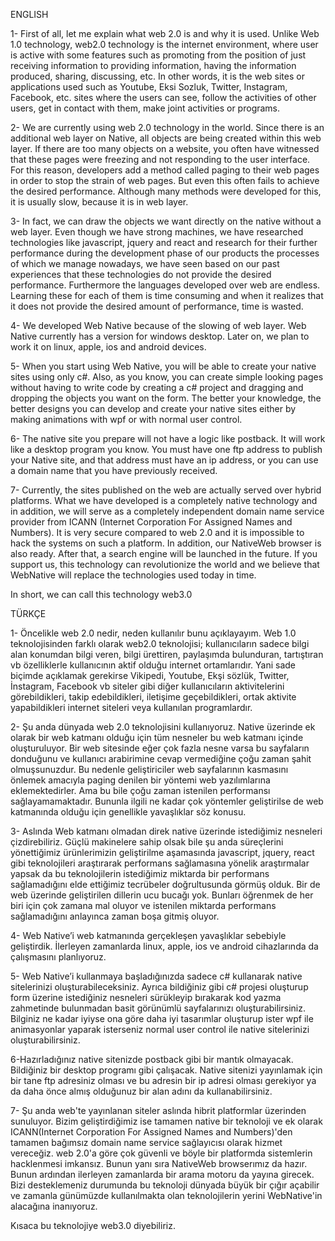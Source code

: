 ENGLISH

1- First of all, let me explain what web 2.0 is and why it is used. Unlike Web 1.0 technology, web2.0 technology is the internet environment, where user is active with some features such as promoting from the position of just receiving information to providing information, having the information produced, sharing, discussing, etc. In other words, it is the web sites or applications used such as Youtube, Eksi Sozluk, Twitter, Instagram, Facebook, etc. sites where the users can see, follow the activities of other users, get in contact with them, make joint activities or programs.

2- We are currently using web 2.0 technology in the world. Since there is an additional web layer on Native, all objects are being created within this web layer. If there are too many objects on a website, you often have witnessed that these pages were freezing and not responding to the user interface. For this reason, developers add a method called paging to their web pages in order to stop the strain of web pages. But even this often fails to achieve the desired performance. Although many methods were developed for this, it is usually slow, because it is in web layer.

3- In fact, we can draw the objects we want directly on the native without a web layer. Even though we have strong machines, we have researched technologies like javascript, jquery and react and research for their further performance during the development phase of our products the processes of which we manage nowadays, we have seen based on our past experiences that these technologies do not provide the desired performance. Furthermore the languages developed over web are endless. Learning these for each of them is time consuming and when it realizes that it does not provide the desired amount of performance, time is wasted.

4- We developed Web Native because of the slowing of web layer. Web Native currently has a version for windows desktop. Later on, we plan to work it on linux, apple, ios and android devices.

5- When you start using Web Native, you will be able to create your native sites using only c#. Also, as you know, you can create simple looking pages without having to write code by creating a c# project and dragging and dropping the objects you want on the form. The better your knowledge, the better designs you can develop and create your native sites either by making animations with wpf or with normal user control.

6- The native site you prepare will not have a logic like postback. It will work like a desktop program you know. You must have one ftp address to publish your Native site, and that address must have an ip address, or you can use a domain name that you have previously received. 

7- Currently, the sites published on the web are actually served over hybrid platforms. What we have developed is a completely native technology and in addition, we will serve as a completely independent domain name service provider from ICANN (Internet Corporation For Assigned Names and Numbers). It is very secure compared to web 2.0 and it is impossible to hack the systems on such a platform. In addition, our NativeWeb browser is also ready. After that, a search engine will be launched in the future. If you support us, this technology can revolutionize the world and we believe that WebNative will replace the technologies used today in time.

In short, we can call this technology web3.0




TÜRKÇE

1- Öncelikle web 2.0 nedir, neden kullanılır bunu açıklayayım. Web 1.0 teknolojisinden farklı olarak web2.0 teknolojisi; kullanıcıların sadece bilgi alan konumdan bilgi veren, bilgi ürettiren, paylaşımda bulunduran, tartıştıran vb özelliklerle kullanıcının aktif olduğu internet ortamlarıdır. Yani sade biçimde açıklamak gerekirse Vikipedi, Youtube, Ekşi sözlük, Twitter, İnstagram, Facebook vb siteler gibi diğer kullanıcıların aktivitelerini görebildikleri, takip edebildikleri, iletişime geçebildikleri, ortak aktivite yapabildikleri internet siteleri veya kullanılan programlardır.

2- Şu anda dünyada web 2.0 teknolojisini kullanıyoruz. Native üzerinde ek olarak bir web katmanı olduğu için tüm nesneler bu web katmanı içinde oluşturuluyor. Bir web sitesinde eğer çok fazla nesne varsa bu sayfaların donduğunu ve kullanıcı arabirimine cevap vermediğine çoğu zaman şahit olmuşsunuzdur. Bu nedenle geliştiriciler web sayfalarının kasmasını önlemek amacıyla paging denilen bir yöntemi web yazılımlarına eklemektedirler. Ama bu bile çoğu zaman istenilen performansı sağlayamamaktadır. Bununla ilgili ne kadar çok yöntemler geliştirilse de web katmanında olduğu için genellikle yavaşlıklar söz konusu.

3- Aslında Web katmanı olmadan direk native üzerinde istediğimiz nesneleri çizdirebiliriz. Güçlü makinelere sahip olsak bile şu anda süreçlerini yönettiğimiz ürünlerimizin geliştirilme aşamasında javascript, jquery, react gibi teknolojileri araştırarak performans sağlamasına yönelik araştırmalar yapsak da bu teknolojilerin istediğimiz miktarda bir performans sağlamadığını elde ettiğimiz tecrübeler doğrultusunda görmüş olduk. Bir de web üzerinde geliştirilen dillerin ucu bucağı yok. Bunları öğrenmek de her biri için çok zamana mal oluyor ve istenilen miktarda performans sağlamadığını anlayınca zaman boşa gitmiş oluyor.

4- Web Native’i web katmanında gerçekleşen yavaşlıklar sebebiyle geliştirdik. İlerleyen zamanlarda linux, apple, ios ve android cihazlarında da çalışmasını planlıyoruz.

5- Web Native’i kullanmaya başladığınızda sadece c# kullanarak native sitelerinizi oluşturabileceksiniz. Ayrıca bildiğiniz gibi c# projesi oluşturup form üzerine istediğiniz nesneleri sürükleyip bırakarak kod yazma zahmetinde bulunmadan basit görünümlü sayfalarınızı oluşturabilirsiniz. Bilginiz ne kadar iyiyse ona göre daha iyi tasarımlar oluşturup ister wpf ile animasyonlar yaparak isterseniz normal user control ile native sitelerinizi oluşturabilirsiniz.

6-Hazırladığınız native sitenizde postback gibi bir mantık olmayacak. Bildiğiniz bir desktop programı gibi çalışacak. Native sitenizi yayınlamak için bir tane ftp adresiniz olması ve bu adresin bir ip adresi olması gerekiyor ya da daha önce almış olduğunuz bir alan adını da kullanabilirsiniz. 

7- Şu anda web'te yayınlanan siteler aslında hibrit platformlar üzerinden sunuluyor. Bizim geliştirdiğimiz ise tamamen native bir teknoloji ve ek olarak ICANN(Internet Corporation For Assigned Names and Numbers)'den tamamen bağımsız domain name service sağlayıcısı olarak hizmet vereceğiz. web 2.0'a göre çok güvenli ve böyle bir platformda sistemlerin hacklenmesi imkansız. Bunun yanı sıra NativeWeb browserımız da hazır. Bunun ardından ilerleyen zamanlarda bir arama motoru da yayına girecek. Bizi desteklemeniz durumunda bu teknoloji dünyada büyük bir çığır açabilir ve zamanla günümüzde kullanılmakta olan teknolojilerin yerini WebNative'in alacağına inanıyoruz.

Kısaca bu teknolojiye web3.0 diyebiliriz.
